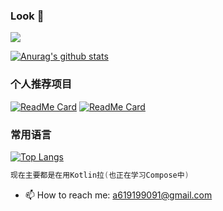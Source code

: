 ### Look 👋
[![](https://img.shields.io/badge/个人博客-Android笔记-green.svg)](https://brokes6.github.io)

[![Anurag's github stats](https://github-readme-stats.vercel.app/api?username=brokes6&theme=radical)](https://github.com/anuraghazra/github-readme-stats)
### 个人推荐项目
[![ReadMe Card](https://github-readme-stats.vercel.app/api/pin/?username=brokes6&repo=CloudMusic)](https://github.com/brokes6/CloudMusic)
[![ReadMe Card](https://github-readme-stats.vercel.app/api/pin/?username=brokes6&repo=MusicPlayer)](https://github.com/brokes6/MusicPlayer)
### 常用语言
[![Top Langs](https://github-readme-stats.vercel.app/api/top-langs/?username=brokes6&layout=compact)](https://github.com/brokes6/CloudMusic)
```kotlin
现在主要都是在用Kotlin拉(也正在学习Compose中)
```

- 📫 How to reach me: a619199091@gmail.com
